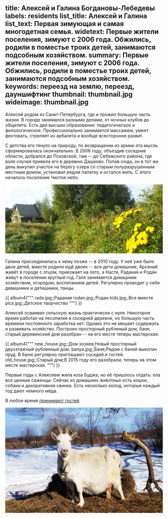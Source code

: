 title: Алексей и Галина Богдановы-Лебедевы
labels: residents
list_title: Алексей и Галина
list_text: Первая зимующая и самая многодетная семья.
widetext: Первые жители поселения, зимуют с 2006 года.  Обжились, родили в поместье троих детей, занимаются подсобным хозяйством.
summary: Первые жители поселения, зимуют с 2006 года.  Обжились, родили в поместье троих детей, занимаются подсобным хозяйством.
keywords: переезд на землю, переезд, дауншифтинг
thumbnail: thumbnail.jpg
wideimage: thumbnail.jpg
---
Алексей родом из Санкт-Петербурга, где и прожил большую часть жизни.  В городе занимался разными делами, от ночных клубов до общепита.  Есть два высших образования: педагогическое и филологическое.  Профессионально занимается массажем, умеет фехтовать, стреляет из арбалета и вообще всесторонне развит.

С детства его тянуло на природу, по возвращении из армии эта мысль сформировалась окончательно.  В 2006 году, объездив соседние области, добрался до Псковской, там -- до Себежского района, где воля случая привела его в деревню Дашково.  Попав сюда, он в тот же день выкупил участок на берегу озера со старым полуразрушенным местным домом, установил рядом палатку и остался жить.  С этого началось поселение Чистое небо.

![Дом](postcard.jpg)

Галина присоединилась к нему позже -- в 2010 году.  У неё уже было двое детей, вместе родили ещё двоих -- все дети домашние; Арсений живёт в городе с отцом, приезжает на лето, а Настя, Раданая и Родан живут в поселении круглый год.  Галя занимается домашним хозяйством, огородом, воспитанием детей.  Регулярно проводит у себя девишники и детишники, танцы.

{{ album4("""
rada.jpg;;Раданая
rodan.jpg;;Родан
kids.jpg;;Все вместе
pics.jpg;;Детское творчество
""") }}

Алексей осваивал сельскую жизнь практически с нуля.  Некоторое время работал на лесопилке в соседней деревне, но большую часть времени постоянного заработка нет.  Однако это не мешает содержать и развивать хозяйство.  Построен просторный рубленый дом, баня, старый деревенский дом разобран -- на его месте теперь мастерская.

{{ album4("""
new_house.jpg;;Дом хозяев;Новый просторный двухэтажный рубленный дом.
banya.jpg;;Баня;Рядом с баней выкопан пруд.  В баню регулярно приглашают соседей и гостей.
old_house.jpg;;Старый дом;В 2015 году его разобрали, теперь на этом месте мастерская.
""") }}

Первые годы с Алексеем жила коза Буджа, но её пришлось отдать: ела все ценные саженцы.  Сейчас из домашних животных есть кошки, собаки и декоративная свинка.  Есть несколько колод, которые каждый год дают немного мёда.

В любое время [принимают гостей](/stay/alexey/).

![Буджа](budga.jpg "Коза Буджа, одно из первых домашних животных в поселении.")
